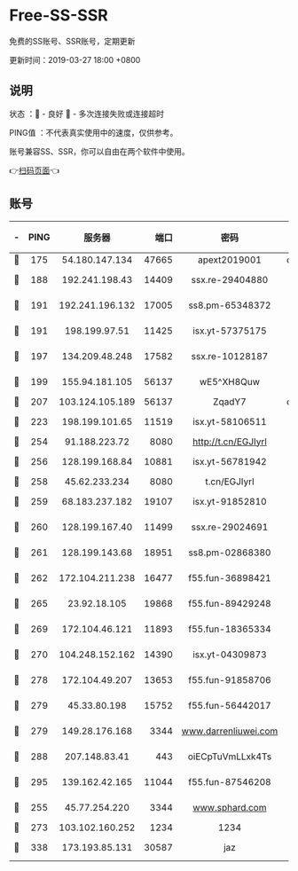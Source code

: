 # Free-SS-SSR

免费的SS账号、SSR账号，定期更新

更新时间：2019-03-27 18:00 +0800

## 说明

状态     ：🙂 - 良好 🙁 - 多次连接失败或连接超时

PING值   ：不代表真实使用中的速度，仅供参考。

账号兼容SS、SSR，你可以自由在两个软件中使用。

👉[扫码页面](https://liesauer.github.io/Free-SS-SSR/)👈

## 账号

|-|PING|服务器|端口|密码|加密方式|区域|
|:----:|:----:|:-----:|-----:|:----:|:----:|:----:|
|🙂|175|54.180.147.134|47665|apext2019001|chacha20|KR|
|🙂|188|192.241.198.43|14409|ssx.re-29404880|aes-256-cfb|US|
|🙂|191|192.241.196.132|17005|ss8.pm-65348372|aes-256-cfb|US|
|🙂|191|198.199.97.51|11425|isx.yt-57375175|aes-256-cfb|US|
|🙂|197|134.209.48.248|17582|ssx.re-10128187|aes-256-cfb|US|
|🙂|199|155.94.181.105|56137|wE5^XH8Quw|aes-256-cfb|US|
|🙂|207|103.124.105.189|56137|ZqadY7|chacha20|US|
|🙂|223|198.199.101.65|11519|isx.yt-58106511|aes-256-cfb|US|
|🙂|254|91.188.223.72|8080|http://t.cn/EGJIyrl|rc4-md5|RU|
|🙂|256|128.199.168.84|10881|isx.yt-56781942|aes-256-cfb|SG|
|🙂|258|45.62.233.234|8080|t.cn/EGJIyrl|rc4-md5|CA|
|🙂|259|68.183.237.182|19107|isx.yt-91852810|aes-256-cfb|SG|
|🙂|260|128.199.167.40|11499|ssx.re-29024691|aes-256-cfb|SG|
|🙂|261|128.199.143.68|18951|ss8.pm-02868380|aes-256-cfb|SG|
|🙂|262|172.104.211.238|16477|f55.fun-36898421|aes-256-cfb|US|
|🙂|265|23.92.18.105|19868|f55.fun-89429248|aes-256-cfb|US|
|🙂|269|172.104.46.121|11893|f55.fun-18365334|aes-256-cfb|SG|
|🙂|270|104.248.152.162|14390|isx.yt-04309873|aes-256-cfb|SG|
|🙂|278|172.104.49.207|13653|f55.fun-91858706|aes-256-cfb|SG|
|🙂|279|45.33.80.198|15752|f55.fun-56442017|aes-256-cfb|US|
|🙂|279|149.28.176.168|3344|www.darrenliuwei.com|aes-256-cfb|AU|
|🙂|288|207.148.83.41|443|oiECpTuVmLLxk4Ts|aes-256-cfb|AU|
|🙂|295|139.162.42.165|11044|f55.fun-87546208|aes-256-cfb|SG|
|🙂|255|45.77.254.220|3344|www.sphard.com|aes-256-cfb|SG|
|🙂|273|103.102.160.252|1234|1234|rc4-md5|JP|
|🙂|338|173.193.85.131|30587|jaz|aes-256-cfb|US|

